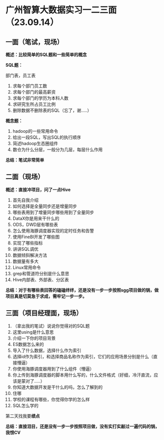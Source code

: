 # 广州智算大数据实习一二三面（23.09.14）

## 一面（笔试，现场）

**概述：比较简单的SQL题和一些简单的概念**

**SQL题：**

部门表，员工表

1. 求每个部门员工数
2. 求每个部门的最高薪资
3. 求每个部门的学历为本科人数
4. 求研究生所占员工比例
5. 删除数据不删除表的SQL（忘了，谢.....）

**概念题：**

1. hadoop的一些常用命令
2. 给出一段SQL，写出SQL的执行顺序
3. 简述hadoop生态圈组件
4. 数仓为什么分层，一般分为几层，每层什么作用

**总结：笔试非常简单**

## 二面（现场）

**概述：直接冲项目，问了一点Hive**

1. 首先自我介绍
2. 如何选择是全量同步还是增量同步
3. 哪些表用到了增量同步哪些用到了全量同步
4. DataX你是用来干什么的
5. ODS，DWD层有哪些表
6. 怎么使用海豚调度器实现的定时任务和告警
7. 使用FineBI开发了哪些图
8. 实现了哪些指标
9. 讲讲SQL调优
10. 数据倾斜解决方法
11. 数据量有多大
12. Linux常用命令
13. grep和管道符分别是什么意思
14. Hive内部表、外部表、分区表

**总结：对于有哪些表回答的磕磕绊绊，还是没有一步一步按照sgg项目做的锅，做项目真是切莫急于求成，需牢记一步一步。**

## 三面（项目经理面，现场）

1. （拿出我的笔试）说说你觉得对的SQL题
2. 这里using是什么意思
3. 介绍一下你的项目背景
4. ES数据怎么来的
5. 导入了什么数据，选择什么作为索引
6. 选择id作为索引，和选择商品名称作为索引，它们的应用场景分别是什么（直接懵逼）
7. 你使用海豚调度器用到了什么组件（懵逼）
8. 你上传到海豚调度器的脚本用什么写的，什么文件格式（好细，冷汗直流，应该是蒙对了.....）
9. 你知道大数据开发是干什么的吗，怎么了解到的
10. 住哪
11. 学校的课程有哪些，你觉得你学的怎么样
12. SQL怎么学的

第二天找我要**绩点**

**总结：直接泪目，还是没有一步一步按照项目做，没有实打实敲过一遍代码的锅，我恨CV**
